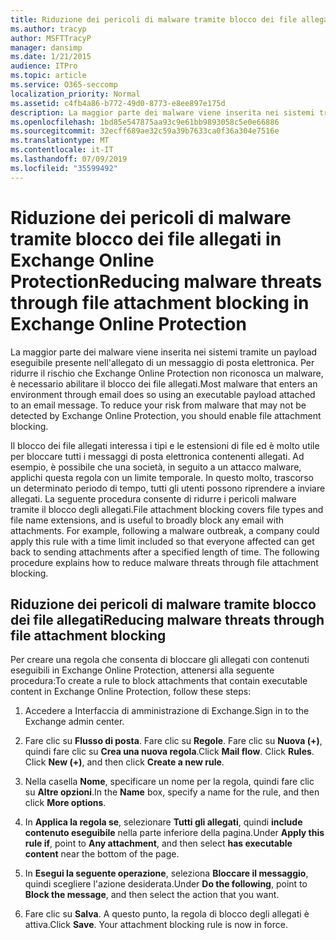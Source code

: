 ```yaml
---
title: Riduzione dei pericoli di malware tramite blocco dei file allegati in Exchange Online Protection
ms.author: tracyp
author: MSFTTracyP
manager: dansimp
ms.date: 1/21/2015
audience: ITPro
ms.topic: article
ms.service: O365-seccomp
localization_priority: Normal
ms.assetid: c4fb4a86-b772-49d0-8773-e8ee897e175d
description: La maggior parte dei malware viene inserita nei sistemi tramite un payload eseguibile presente nell'allegato di un messaggio di posta elettronica. Per ridurre il rischio che Exchange Online Protection non riconosca un malware, è necessario abilitare il blocco dei file allegati.
ms.openlocfilehash: 1bd85e547875aa93c9e61bb9893058c5e0e66886
ms.sourcegitcommit: 32ecff689ae32c59a39b7633ca0f36a304e7516e
ms.translationtype: MT
ms.contentlocale: it-IT
ms.lasthandoff: 07/09/2019
ms.locfileid: "35599492"
---
```

# <a name="reducing-malware-threats-through-file-attachment-blocking-in-exchange-online-protection"></a><span data-ttu-id="47156-104">Riduzione dei pericoli di malware tramite blocco dei file allegati in Exchange Online Protection</span><span class="sxs-lookup"><span data-stu-id="47156-104">Reducing malware threats through file attachment blocking in Exchange Online Protection</span></span>

<span data-ttu-id="47156-p102">La maggior parte dei malware viene inserita nei sistemi tramite un payload eseguibile presente nell'allegato di un messaggio di posta elettronica. Per ridurre il rischio che Exchange Online Protection non riconosca un malware, è necessario abilitare il blocco dei file allegati.</span><span class="sxs-lookup"><span data-stu-id="47156-p102">Most malware that enters an environment through email does so using an executable payload attached to an email message. To reduce your risk from malware that may not be detected by Exchange Online Protection, you should enable file attachment blocking.</span></span> 
  
<span data-ttu-id="47156-p103">Il blocco dei file allegati interessa i tipi e le estensioni di file ed è molto utile per bloccare tutti i messaggi di posta elettronica contenenti allegati. Ad esempio, è possibile che una società, in seguito a un attacco malware, applichi questa regola con un limite temporale. In questo molto, trascorso un determinato periodo di tempo, tutti gli utenti possono riprendere a inviare allegati. La seguente procedura consente di ridurre i pericoli malware tramite il blocco degli allegati.</span><span class="sxs-lookup"><span data-stu-id="47156-p103">File attachment blocking covers file types and file name extensions, and is useful to broadly block any email with attachments. For example, following a malware outbreak, a company could apply this rule with a time limit included so that everyone affected can get back to sending attachments after a specified length of time. The following procedure explains how to reduce malware threats through file attachment blocking.</span></span> 
  
## <a name="reducing-malware-threats-through-file-attachment-blocking"></a><span data-ttu-id="47156-110">Riduzione dei pericoli di malware tramite blocco dei file allegati</span><span class="sxs-lookup"><span data-stu-id="47156-110">Reducing malware threats through file attachment blocking</span></span>

<span data-ttu-id="47156-111">Per creare una regola che consenta di bloccare gli allegati con contenuti eseguibili in Exchange Online Protection, attenersi alla seguente procedura:</span><span class="sxs-lookup"><span data-stu-id="47156-111">To create a rule to block attachments that contain executable content in Exchange Online Protection, follow these steps:</span></span>
  
1. <span data-ttu-id="47156-112">Accedere a Interfaccia di amministrazione di Exchange.</span><span class="sxs-lookup"><span data-stu-id="47156-112">Sign in to the Exchange admin center.</span></span>
    
2. <span data-ttu-id="47156-p104">Fare clic su **Flusso di posta**. Fare clic su **Regole**. Fare clic su **Nuova (+)**, quindi fare clic su **Crea una nuova regola**.</span><span class="sxs-lookup"><span data-stu-id="47156-p104">Click **Mail flow**. Click **Rules**. Click **New (+)**, and then click **Create a new rule**.</span></span> 
    
3. <span data-ttu-id="47156-116">Nella casella **Nome**, specificare un nome per la regola, quindi fare clic su **Altre opzioni**.</span><span class="sxs-lookup"><span data-stu-id="47156-116">In the **Name** box, specify a name for the rule, and then click **More options**.</span></span> 
    
4. <span data-ttu-id="47156-117">In **Applica la regola se**, selezionare **Tutti gli allegati**, quindi **include contenuto eseguibile** nella parte inferiore della pagina.</span><span class="sxs-lookup"><span data-stu-id="47156-117">Under **Apply this rule if**, point to **Any attachment**, and then select **has executable content** near the bottom of the page.</span></span> 
    
5. <span data-ttu-id="47156-118">In **Esegui la seguente operazione**, seleziona **Bloccare il messaggio**, quindi scegliere l'azione desiderata.</span><span class="sxs-lookup"><span data-stu-id="47156-118">Under **Do the following**, point to **Block the message**, and then select the action that you want.</span></span> 
    
6. <span data-ttu-id="47156-p105">Fare clic su **Salva**. A questo punto, la regola di blocco degli allegati è attiva.</span><span class="sxs-lookup"><span data-stu-id="47156-p105">Click **Save**. Your attachment blocking rule is now in force.</span></span> 
    
